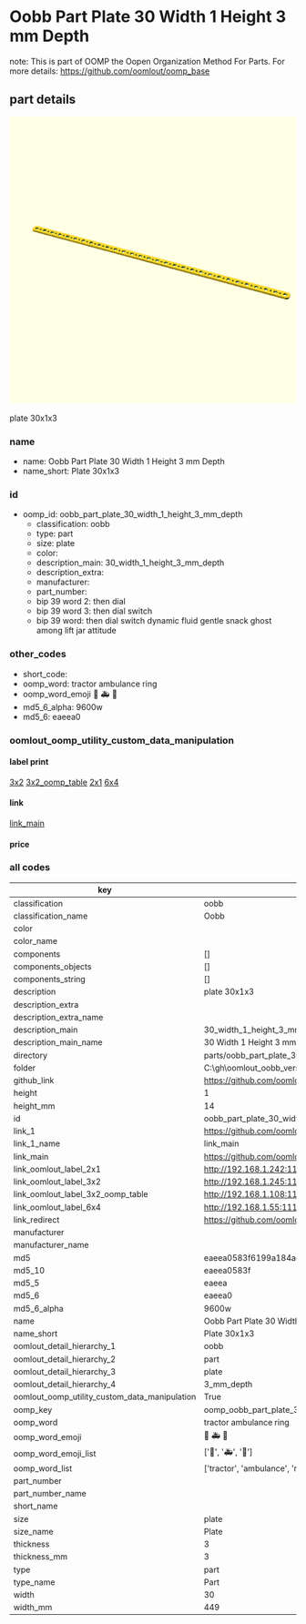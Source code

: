 # Oobb Part Plate 30 Width 1 Height 3 mm Depth  

note: This is part of OOMP the Oopen Organization Method For Parts. For more details: https://github.com/oomlout/oomp_base

##  part details
  

[![](3dpr.png)](3dpr.png)

plate 30x1x3



### name
* name: Oobb Part Plate 30 Width 1 Height 3 mm Depth
* name_short: Plate 30x1x3 
### id
* oomp_id: oobb_part_plate_30_width_1_height_3_mm_depth
  * classification: oobb
  * type: part
  * size: plate
  * color: 
  * description_main: 30_width_1_height_3_mm_depth
  * description_extra: 
  * manufacturer: 
  * part_number: 
  * bip 39 word 2: then dial
  * bip 39 word 3: then dial switch
  * bip 39 word: then dial switch dynamic fluid gentle snack ghost among lift jar attitude

### other_codes
* short_code: 
* oomp_word: tractor ambulance ring
* oomp_word_emoji :tractor: :ambulance: :ring:
* md5_6_alpha: 9600w
* md5_6: eaeea0






### oomlout_oomp_utility_custom_data_manipulation
#### label print
[3x2](http://192.168.1.245:1112/?label=oomp%209600w)
[3x2_oomp_table](http://192.168.1.108:1112/?label=oomp%209600w)
[2x1](http://192.168.1.242:1112/?label=oomp%209600w)
[6x4](http://192.168.1.55:1112/?label=oomp%209600w)    

#### link

[link_main](https://github.com/oomlout/oomlout_oobb_version_4_generated_parts/tree/main/navigation_oomp/oobb/part/plate/30_width_1_height_3_mm_depth/part)                              

#### price







### all codes 
| key | value |  
| --- | --- |  
| classification | oobb |  
| classification_name | Oobb |  
| color |  |  
| color_name |  |  
| components | [] |  
| components_objects | [] |  
| components_string | [] |  
| description | plate 30x1x3 |  
| description_extra |  |  
| description_extra_name |  |  
| description_main | 30_width_1_height_3_mm_depth |  
| description_main_name | 30 Width 1 Height 3 mm Depth |  
| directory | parts/oobb_part_plate_30_width_1_height_3_mm_depth |  
| folder | C:\gh\oomlout_oobb_version_4_generated_parts\parts\oobb_part_plate_30_width_1_height_3_mm_depth |  
| github_link | https://github.com/oomlout/oomlout_oomp_part_src/tree/main/parts/oobb_part_plate_30_width_1_height_3_mm_depth |  
| height | 1 |  
| height_mm | 14 |  
| id | oobb_part_plate_30_width_1_height_3_mm_depth |  
| link_1 | https://github.com/oomlout/oomlout_oobb_version_4_generated_parts/tree/main/navigation_oomp/oobb/part/plate/30_width_1_height_3_mm_depth/part |  
| link_1_name | link_main |  
| link_main | https://github.com/oomlout/oomlout_oobb_version_4_generated_parts/tree/main/navigation_oomp/oobb/part/plate/30_width_1_height_3_mm_depth/part |  
| link_oomlout_label_2x1 | http://192.168.1.242:1112/?label=oomp%209600w |  
| link_oomlout_label_3x2 | http://192.168.1.245:1112/?label=oomp%209600w |  
| link_oomlout_label_3x2_oomp_table | http://192.168.1.108:1112/?label=oomp%209600w |  
| link_oomlout_label_6x4 | http://192.168.1.55:1112/?label=oomp%209600w |  
| link_redirect | https://github.com/oomlout/oomlout_oobb_version_4_generated_parts/tree/main/parts/oobb_plate_30_01_03 |  
| manufacturer |  |  
| manufacturer_name |  |  
| md5 | eaeea0583f6199a184acd44db84f4701 |  
| md5_10 | eaeea0583f |  
| md5_5 | eaeea |  
| md5_6 | eaeea0 |  
| md5_6_alpha | 9600w |  
| name | Oobb Part Plate 30 Width 1 Height 3 mm Depth |  
| name_short | Plate 30x1x3  |  
| oomlout_detail_hierarchy_1 | oobb |  
| oomlout_detail_hierarchy_2 | part |  
| oomlout_detail_hierarchy_3 | plate |  
| oomlout_detail_hierarchy_4 | 3_mm_depth |  
| oomlout_oomp_utility_custom_data_manipulation | True |  
| oomp_key | oomp_oobb_part_plate_30_width_1_height_3_mm_depth |  
| oomp_word | tractor ambulance ring |  
| oomp_word_emoji | :tractor: :ambulance: :ring: |  
| oomp_word_emoji_list | [':tractor:', ':ambulance:', ':ring:'] |  
| oomp_word_list | ['tractor', 'ambulance', 'ring'] |  
| part_number |  |  
| part_number_name |  |  
| short_name |  |  
| size | plate |  
| size_name | Plate |  
| thickness | 3 |  
| thickness_mm | 3 |  
| type | part |  
| type_name | Part |  
| width | 30 |  
| width_mm | 449 |  
